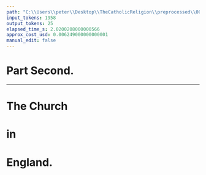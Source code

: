 ```yaml
---
path: "C:\\Users\\peter\\Desktop\\TheCatholicReligion\\preprocessed\\00087.jpg"
input_tokens: 1958
output_tokens: 25
elapsed_time_s: 2.0200208000000566
approx_cost_usd: 0.006249000000000001
manual_edit: false
---
```

# Part Second.

---

# The Church
# in
# England.